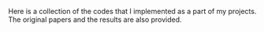 Here is a collection of the codes that I implemented as a part of my projects. The original papers and the results are also provided.
